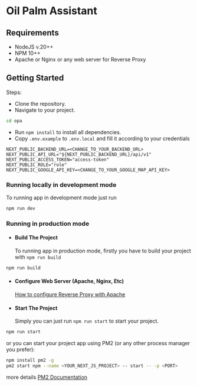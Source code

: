 # Oil Palm Assistant

## Requirements

-   NodeJS v.20++
-   NPM 10++
-   Apache or Nginx or any web server for Reverse Proxy

## Getting Started

Steps:

-   Clone the repository.
-   Navigate to your project.

```bash
cd opa
```

-   Run `npm install` to install all dependencies.
-   Copy `.env.example` to `.env.local` and fill it according to your credentials

```code
NEXT_PUBLIC_BACKEND_URL=<CHANGE_TO_YOUR_BACKEND_URL>
NEXT_PUBLIC_API_URL="${NEXT_PUBLIC_BACKEND_URL}/api/v1"
NEXT_PUBLIC_ACCESS_TOKEN="access-token"
NEXT_PUBLIC_ROLE="role"
NEXT_PUBLIC_GOOGLE_API_KEY=<CHANGE_TO_YOUR_GOOGLE_MAP_API_KEY>
```

### Running locally in development mode

To running app in development mode just run

```bash
npm run dev
```

### Running in production mode

-   #### Build The Project
    To running app in production mode, firstly you have to build your project with `npm run build`

```bash
npm run build
```

-   #### Configure Web Server (Apache, Nginx, Etc)

    [How to configure Reverse Proxy with Apache](https://dev.to/aanis434/how-to-deploy-a-react-nextjs-application-with-apache2-on-ubuntu-in-aws-ec2-instance-221o)

-   #### Start The Project
    Simply you can just run `npm run start` to start your project.

```bash
npm run start
```

or you can start your project app using PM2 (or any other process manager you prefer):

```bash
npm install pm2 -g
pm2 start npm --name <YOUR_NEXT_JS_PROJECT> -- start -- -p <PORT>

```

more details [PM2 Documentation](https://pm2.keymetrics.io/docs/usage/quick-start/)
